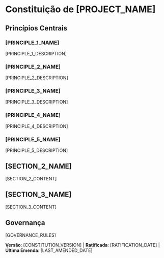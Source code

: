 # Constituição de [PROJECT_NAME]

<!-- Exemplo: Constituição do Spec, Constituição do TaskFlow, etc. -->

## Princípios Centrais

### [PRINCIPLE_1_NAME]

<!-- Exemplo: I. Biblioteca-Primeiro -->

[PRINCIPLE_1_DESCRIPTION]

<!-- Exemplo: Toda feature começa como uma biblioteca independente; Bibliotecas devem ser autocontidas, testáveis de forma independente, documentadas; Propósito claro requerido — sem bibliotecas apenas organizacionais -->

### [PRINCIPLE_2_NAME]

<!-- Exemplo: II. Interface CLI -->

[PRINCIPLE_2_DESCRIPTION]

<!-- Exemplo: Toda biblioteca expõe funcionalidades via CLI; Protocolo de texto E/S: stdin/args → stdout, erros → stderr; Suporte a JSON + formatos legíveis por humanos -->

### [PRINCIPLE_3_NAME]

<!-- Exemplo: III. Teste-Primeiro (INNEGOCIÁVEL) -->

[PRINCIPLE_3_DESCRIPTION]

<!-- Exemplo: TDD obrigatório: Testes escritos → Aprovados pelo usuário → Testes falham → Então implementar; Ciclo Red-Green-Refactor estritamente aplicado -->

### [PRINCIPLE_4_NAME]

<!-- Exemplo: IV. Testes de Integração -->

[PRINCIPLE_4_DESCRIPTION]

<!-- Exemplo: Áreas de foco que exigem testes de integração: Testes de contrato de nova biblioteca, Mudanças de contrato, Comunicação entre serviços, Esquemas compartilhados -->

### [PRINCIPLE_5_NAME]

<!-- Exemplo: V. Observabilidade, VI. Versionamento & Breaking Changes, VII. Simplicidade -->

[PRINCIPLE_5_DESCRIPTION]

<!-- Exemplo: E/S em texto garante depurabilidade; Logging estruturado obrigatório; Ou: formato MAJOR.MINOR.BUILD; Ou: Começar simples, princípios YAGNI -->

## [SECTION_2_NAME]

<!-- Exemplo: Restrições Adicionais, Requisitos de Segurança, Padrões de Performance, etc. -->

[SECTION_2_CONTENT]

<!-- Exemplo: Requisitos de stack tecnológico, padrões de compliance, políticas de deploy, etc. -->

## [SECTION_3_NAME]

<!-- Exemplo: Workflow de Desenvolvimento, Processo de Revisão, Quality Gates, etc. -->

[SECTION_3_CONTENT]

<!-- Exemplo: Requisitos de code review, gates de testes, processo de aprovação de deploy, etc. -->

## Governança

<!-- Exemplo: A Constituição se sobrepõe a todas as outras práticas; Emendas exigem documentação, aprovação, plano de migração -->

[GOVERNANCE_RULES]

<!-- Exemplo: Todos os PRs/revisões devem verificar conformidade; Complexidade deve ser justificada; Use [GUIDANCE_FILE] para diretrizes de desenvolvimento em tempo de execução -->

**Versão**: [CONSTITUTION_VERSION] | **Ratificada**: [RATIFICATION_DATE] | **Última Emenda**: [LAST_AMENDED_DATE]

<!-- Exemplo: Versão: 2.1.1 | Ratificada: 2025-06-13 | Última Emenda: 2025-07-16 -->
